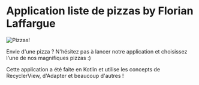 # Application liste de pizzas by Florian Laffargue

![Pizzas!](https://img.cuisineaz.com/660x660/2018-09-26/i142888-pizza-vegetarienne-recette.jpeg)

Envie d'une pizza ? N'hésitez pas à lancer notre application et choisissez l'une de nos magnifiques pizzas :)

Cette application a été faite en Kotlin et utilise les concepts de RecyclerView, d'Adapter et beaucoup d'autres !
